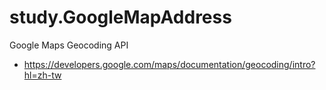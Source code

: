 # study.GoogleMapAddress
Google Maps Geocoding API
* https://developers.google.com/maps/documentation/geocoding/intro?hl=zh-tw
